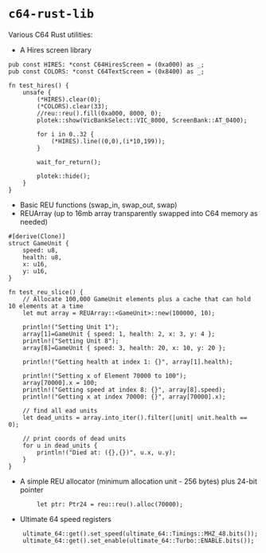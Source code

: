 # `c64-rust-lib`

Various C64 Rust utilities:

- A Hires screen library

```
pub const HIRES: *const C64HiresScreen = (0xa000) as _;
pub const COLORS: *const C64TextScreen = (0x8400) as _;

fn test_hires() {
    unsafe {
        (*HIRES).clear(0);
        (*COLORS).clear(33);
        //reu::reu().fill(0xa000, 8000, 0);
        plotek::show(VicBankSelect::VIC_8000, ScreenBank::AT_0400);

        for i in 0..32 {
            (*HIRES).line((0,0),(i*10,199));
        }
    
        wait_for_return();

        plotek::hide();
    }
}
```

- Basic REU functions (swap_in, swap_out, swap)
- REUArray (up to 16mb array transparently swapped into C64 memory as needed)

```
#[derive(Clone)]
struct GameUnit {
    speed: u8,
    health: u8,
    x: u16,
    y: u16,
}

fn test_reu_slice() {
    // Allocate 100,000 GameUnit elements plus a cache that can hold 10 elements at a time
    let mut array = REUArray::<GameUnit>::new(100000, 10);

    println!("Setting Unit 1");
    array[1]=GameUnit { speed: 1, health: 2, x: 3, y: 4 };
    println!("Setting Unit 8");
    array[8]=GameUnit { speed: 3, health: 20, x: 10, y: 20 };

    println!("Getting health at index 1: {}", array[1].health);

    println!("Setting x of Element 70000 to 100");
    array[70000].x = 100;
    println!("Getting speed at index 8: {}", array[8].speed);
    println!("Getting x at index 70000: {}", array[70000].x);

    // find all ead units
    let dead_units = array.into_iter().filter(|unit| unit.health == 0);

    // print coords of dead units
    for u in dead_units {
        println!("Died at: ({},{})", u.x, u.y);
    }
}
```

- A simple REU allocator (minimum allocation unit - 256 bytes) plus 24-bit pointer

```
        let ptr: Ptr24 = reu::reu().alloc(70000);
```

- Ultimate 64 speed registers

```
    ultimate_64::get().set_speed(ultimate_64::Timings::MHZ_48.bits());
    ultimate_64::get().set_enable(ultimate_64::Turbo::ENABLE.bits());
```